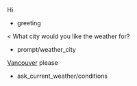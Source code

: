 Hi
* greeting

< What city would you like the weather for?
* prompt/weather_city

[Vancouver](city) please
* ask_current_weather/conditions
